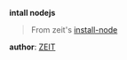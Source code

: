 **intall nodejs**

> From zeit's [install-node](https://github.com/zeit/install-node)

**author**: [ZEIT](https://github.com/zeit/)
